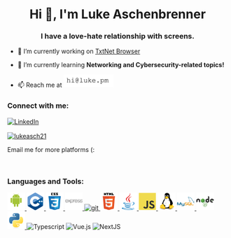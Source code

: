<h1 align="center">Hi 👋, I'm Luke Aschenbrenner</h1>
<h3 align="center">I have a love-hate relationship with screens.</h3>

- 🔭 I’m currently working on [TxtNet Browser](https://github.com/lukeaschenbrenner/TxtNet-Browser)

- 🌱 I’m currently learning **Networking and Cybersecurity-related topics!**

- 📫 Reach me at ![electronic mail: user hi with host name of luke period pm](https://raw.githubusercontent.com/lukeaschenbrenner/lukeaschenbrenner/main/electronic-mail-address.gif)

<h3 align="left">Connect with me:</h3>
<p align="left">
<a href="https://www.linkedin.com/in/lukeaschenbrenner/" target="blank"><img align="center" src="https://raw.githubusercontent.com/rahuldkjain/github-profile-readme-generator/master/src/images/icons/Social/linked-in.svg" alt="LinkedIn" height="30" width="40" /></a>
</p>
<p align="left">
<a href="https://instagram.com/lukeasch21" target="blank"><img align="center" src="https://raw.githubusercontent.com/rahuldkjain/github-profile-readme-generator/master/src/images/icons/Social/instagram.svg" alt="lukeasch21" height="30" width="40" /></a>
</p>
<p>Email me for more platforms (:</p><br>

<h3 align="left">Languages and Tools:</h3>
<p align="left"> <a href="https://developer.android.com" target="_blank" rel="noreferrer"> <img src="https://raw.githubusercontent.com/devicons/devicon/master/icons/android/android-original-wordmark.svg" alt="android" width="40" height="40"/> </a> <a href="https://www.w3schools.com/cpp/" target="_blank" rel="noreferrer"> <img src="https://raw.githubusercontent.com/devicons/devicon/master/icons/cplusplus/cplusplus-original.svg" alt="cplusplus" width="40" height="40"/> </a> <a href="https://www.w3schools.com/css/" target="_blank" rel="noreferrer"> <img src="https://raw.githubusercontent.com/devicons/devicon/master/icons/css3/css3-original-wordmark.svg" alt="css3" width="40" height="40"/> </a> <a href="https://expressjs.com" target="_blank" rel="noreferrer"> <img src="https://raw.githubusercontent.com/devicons/devicon/master/icons/express/express-original-wordmark.svg" alt="express" width="40" height="40"/> </a> <a href="https://git-scm.com/" target="_blank" rel="noreferrer"> <img src="https://www.vectorlogo.zone/logos/git-scm/git-scm-icon.svg" alt="git" width="40" height="40"/> </a> <a href="https://www.w3.org/html/" target="_blank" rel="noreferrer"> <img src="https://raw.githubusercontent.com/devicons/devicon/master/icons/html5/html5-original-wordmark.svg" alt="html5" width="40" height="40"/> </a> <a href="https://www.java.com" target="_blank" rel="noreferrer"> <img src="https://raw.githubusercontent.com/devicons/devicon/master/icons/java/java-original.svg" alt="java" width="40" height="40"/> </a> <a href="https://developer.mozilla.org/en-US/docs/Web/JavaScript" target="_blank" rel="noreferrer"> <img src="https://raw.githubusercontent.com/devicons/devicon/master/icons/javascript/javascript-original.svg" alt="javascript" width="40" height="40"/> </a> <a href="https://www.linux.org/" target="_blank" rel="noreferrer"> <img src="https://raw.githubusercontent.com/devicons/devicon/master/icons/linux/linux-original.svg" alt="linux" width="40" height="40"/> </a> <a href="https://www.mysql.com/" target="_blank" rel="noreferrer"> <img src="https://raw.githubusercontent.com/devicons/devicon/master/icons/mysql/mysql-original-wordmark.svg" alt="mysql" width="40" height="40"/> </a> <a href="https://nodejs.org" target="_blank" rel="noreferrer"> <img src="https://raw.githubusercontent.com/devicons/devicon/master/icons/nodejs/nodejs-original-wordmark.svg" alt="nodejs" width="40" height="40"/> </a> <a href="https://www.python.org" target="_blank" rel="noreferrer"> <img src="https://raw.githubusercontent.com/devicons/devicon/master/icons/python/python-original.svg" alt="python" width="40" height="40"/> </a> 
            <img src="https://cdn.jsdelivr.net/gh/devicons/devicon@latest/icons/typescript/typescript-original.svg"  alt="Typescript" width="40" height="40" />
            <img src="https://cdn.jsdelivr.net/gh/devicons/devicon@latest/icons/vuejs/vuejs-original-wordmark.svg"  alt="Vue.js" width="40" height="40" />
            <img src="https://cdn.jsdelivr.net/gh/devicons/devicon@latest/icons/nextjs/nextjs-original.svg" alt="NextJS" width="40" height="40"/></p>
